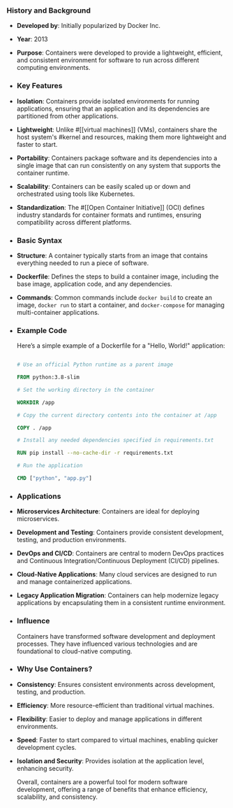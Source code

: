 ### **History and Background**
- **Developed by**: Initially popularized by Docker Inc.
- **Year**: 2013
- **Purpose**: Containers were developed to provide a lightweight, efficient, and consistent environment for software to run across different computing environments.
- ### **Key Features**
- **Isolation**: Containers provide isolated environments for running applications, ensuring that an application and its dependencies are partitioned from other applications.
- **Lightweight**: Unlike #[[virtual machines]] (VMs), containers share the host system's #kernel and resources, making them more lightweight and faster to start.
- **Portability**: Containers package software and its dependencies into a single image that can run consistently on any system that supports the container runtime.
- **Scalability**: Containers can be easily scaled up or down and orchestrated using tools like Kubernetes.
- **Standardization**: The #[[Open Container Initiative]] (OCI) defines industry standards for container formats and runtimes, ensuring compatibility across different platforms.
- ### **Basic Syntax**
- **Structure**: A container typically starts from an image that contains everything needed to run a piece of software.
- **Dockerfile**: Defines the steps to build a container image, including the base image, application code, and any dependencies.
- **Commands**: Common commands include `docker build` to create an image, `docker run` to start a container, and `docker-compose` for managing multi-container applications.
- ### **Example Code**
  
  Here’s a simple example of a Dockerfile for a "Hello, World!" application:
  
  ```Dockerfile
  
  # Use an official Python runtime as a parent image
  
  FROM python:3.8-slim
  
  # Set the working directory in the container
  
  WORKDIR /app
  
  # Copy the current directory contents into the container at /app
  
  COPY . /app
  
  # Install any needed dependencies specified in requirements.txt
  
  RUN pip install --no-cache-dir -r requirements.txt
  
  # Run the application
  
  CMD ["python", "app.py"]
  
  ```
- ### **Applications**
- **Microservices Architecture**: Containers are ideal for deploying microservices.
- **Development and Testing**: Containers provide consistent development, testing, and production environments.
- **DevOps and CI/CD**: Containers are central to modern DevOps practices and Continuous Integration/Continuous Deployment (CI/CD) pipelines.
- **Cloud-Native Applications**: Many cloud services are designed to run and manage containerized applications.
- **Legacy Application Migration**: Containers can help modernize legacy applications by encapsulating them in a consistent runtime environment.
- ### **Influence**
  
  Containers have transformed software development and deployment processes. They have influenced various technologies and are foundational to cloud-native computing.
- ### **Why Use Containers?**
- **Consistency**: Ensures consistent environments across development, testing, and production.
- **Efficiency**: More resource-efficient than traditional virtual machines.
- **Flexibility**: Easier to deploy and manage applications in different environments.
- **Speed**: Faster to start compared to virtual machines, enabling quicker development cycles.
- **Isolation and Security**: Provides isolation at the application level, enhancing security.
  
  Overall, containers are a powerful tool for modern software development, offering a range of benefits that enhance efficiency, scalability, and consistency.